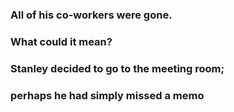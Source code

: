 ### All of his co-workers were gone. 
### What could it mean? 
### Stanley decided to go to the meeting room; 
### perhaps he had simply missed a memo
